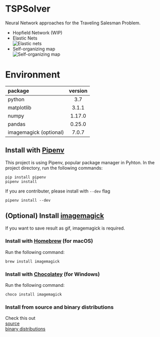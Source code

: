 # TSPSolver
Neural Network approaches for the Traveling Salesman Problem.
- Hopfield Network (WIP)  
- Elastic Nets  
![Elastic nets](https://github.com/ishidur/TSPSolver/blob/develop/results/djibouti/elastic_nets/animation.gif)
- Self-organizing map  
![Self-organizing map](https://github.com/ishidur/TSPSolver/blob/develop/results/djibouti/self_organizing_map/animation.gif)

# Environment
|package|version|
|:--|:--:|
|python|3.7|
|matplotlib|3.1.1|
|numpy|1.17.0|
|pandas|0.25.0|
|imagemagick (optional)|7.0.7|
  
## Install with [Pipenv](https://docs.pipenv.org)  
This project is using Pipenv, popular package manager in Pyhton.
In the project directory, run the following commands:  
```
pip install pipenv
pipenv install
```  
If you are contributer, please install with `--dev` flag
```
pipenv install --dev
```

## (Optional) Install [imagemagick](https://www.imagemagick.org/script/index.php)  
If you want to save result as gif, imagemagick is required.  
### Install with [Homebrew](https://brew.sh/index.html) (for macOS)  
Run the following command: 
```
brew install imagemagick
```
### Install with [Chocolatey](https://chocolatey.org/about) (for Windows)  
Run the following command: 
```
choco install imagemagick
```
### Install from source and binary distributions    
Check this out  
[source](https://www.imagemagick.org/script/install-source.php)  
[binary distributions](https://www.imagemagick.org/script/download.php)
